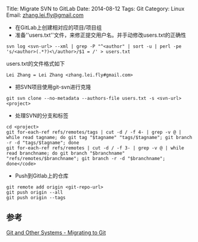 Title: Migrate SVN to GitLab
Date: 2014-08-12
Tags: Git
Category: Linux
Email: zhang.lei.fly@gmail.com

* 在GitLab上创建相对应的项目/项目组
* 准备''users.txt''文件，来修正提交用户名。并手动修改users.txt的正确性 
```
svn log <svn-url> --xml | grep -P "^<author" | sort -u | perl -pe 's/<author>(.*?)<\/author>/$1 = /' > users.txt
```
users.txt的文件格式如下
```text
Lei Zhang = Lei Zhang <zhang.lei.fly#gmail.com>
```
* 把SVN项目使用git-svn进行克隆 
```
git svn clone --no-metadata --authors-file users.txt -s <svn-url> <project>
```
* 处理SVN的分支和标签 
```
cd <project>
git for-each-ref refs/remotes/tags | cut -d / -f 4- | grep -v @ | while read tagname; do git tag "$tagname" "tags/$tagname"; git branch -r -d "tags/$tagname"; done
git for-each-ref refs/remotes | cut -d / -f 3- | grep -v @ | while read branchname; do git branch "$branchname" "refs/remotes/$branchname"; git branch -r -d "$branchname"; done</code>
```
* Push到Gitlab上的仓库
```
git remote add origin <git-repo-url>
git push origin --all
git push origin --tags
```

## 参考
[Git and Other Systems - Migrating to Git](http://git-scm.com/book/en/Git-and-Other-Systems-Migrating-to-Git)
